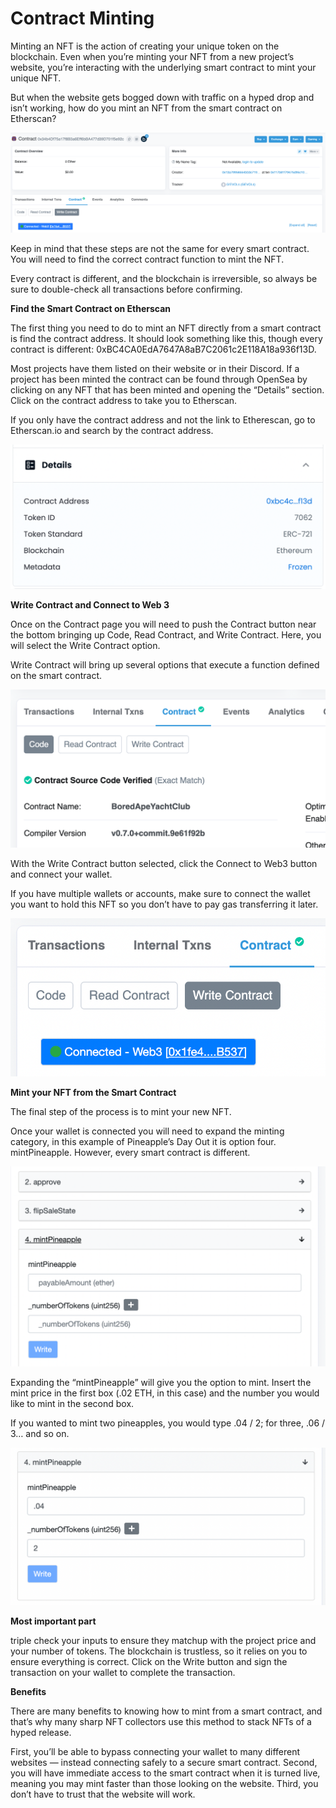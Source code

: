 # Contract Minting

Minting an NFT is the action of creating your unique token on the blockchain. Even when you’re minting your NFT from a new project’s website, you’re interacting with the underlying smart contract to mint your unique NFT.

But when the website gets bogged down with traffic on a hyped drop and isn’t working, how do you mint an NFT from the smart contract on Etherscan?

![](.gitbook/assets/image.png)

Keep in mind that these steps are not the same for every smart contract. You will need to find the correct contract function to mint the NFT.

Every contract is different, and the blockchain is irreversible, so always be sure to double-check all transactions before confirming.



**Find the Smart Contract on Etherscan**&#x20;

The first thing you need to do to mint an NFT directly from a smart contract is find the contract address. It should look something like this, though every contract is different: 0xBC4CA0EdA7647A8aB7C2061c2E118A18a936f13D.

Most projects have them listed on their website or in their Discord. If a project has been minted the contract can be found through OpenSea by clicking on any NFT that has been minted and opening the “Details” section. Click on the contract address to take you to Etherscan.

If you only have the contract address and not the link to Etherescan, go to Etherscan.io and search by the contract address.

![](<.gitbook/assets/image (7).png>)



**Write Contract and Connect to Web 3**&#x20;

Once on the Contract page you will need to push the Contract button near the bottom bringing up Code, Read Contract, and Write Contract. Here, you will select the Write Contract option.

Write Contract will bring up several options that execute a function defined on the smart contract.

![](<.gitbook/assets/image (11).png>)

With the Write Contract button selected, click the Connect to Web3 button and connect your wallet.

If you have multiple wallets or accounts, make sure to connect the wallet you want to hold this NFT so you don’t have to pay gas transferring it later.

![](<.gitbook/assets/image (4).png>)



**Mint your NFT from the Smart Contract**&#x20;

The final step of the process is to mint your new NFT.

Once your wallet is connected you will need to expand the minting category, in this example of Pineapple’s Day Out it is option four. mintPineapple. However, every smart contract is different.

![](<.gitbook/assets/image (2).png>)

Expanding the “mintPineapple” will give you the option to mint. Insert the mint price in the first box (.02 ETH, in this case) and the number you would like to mint in the second box.

If you wanted to mint two pineapples, you would type .04 / 2; for three, .06 / 3… and so on.

![](<.gitbook/assets/image (17).png>)

**Most important part**&#x20;

triple check your inputs to ensure they matchup with the project price and your number of tokens. The blockchain is trustless, so it relies on you to ensure everything is correct. Click on the Write button and sign the transaction on your wallet to complete the transaction.



**Benefits**&#x20;

There are many benefits to knowing how to mint from a smart contract, and that’s why many sharp NFT collectors use this method to stack NFTs of a hyped release.

First, you’ll be able to bypass connecting your wallet to many different websites — instead connecting safely to a secure smart contract. Second, you will have immediate access to the smart contract when it is turned live, meaning you may mint faster than those looking on the website. Third, you don’t have to trust that the website will work.
